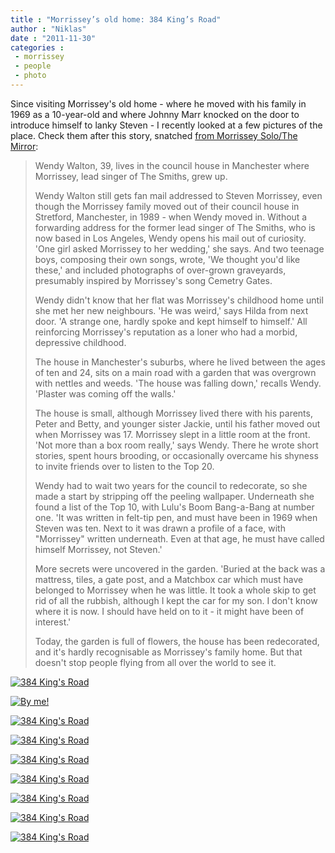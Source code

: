 ```yaml
---
title : "Morrissey’s old home: 384 King’s Road"
author : "Niklas"
date : "2011-11-30"
categories : 
 - morrissey
 - people
 - photo
---
```


Since visiting Morrissey's old home - where he moved with his family in 1969 as a 10-year-old and where Johnny Marr knocked on the door to introduce himself to lanky Steven - I recently looked at a few pictures of the place. Check them after this story, snatched [from Morrissey Solo/The Mirror](http://www.morrissey-solo.com/article.pl?sid=00/09/20/084203):

> Wendy Walton, 39, lives in the council house in Manchester where Morrissey, lead singer of The Smiths, grew up.
> 
> Wendy Walton still gets fan mail addressed to Steven Morrissey, even though the Morrissey family moved out of their council house in Stretford, Manchester, in 1989 - when Wendy moved in. Without a forwarding address for the former lead singer of The Smiths, who is now based in Los Angeles, Wendy opens his mail out of curiosity. 'One girl asked Morrissey to her wedding,' she says. And two teenage boys, composing their own songs, wrote, 'We thought you'd like these,' and included photographs of over-grown graveyards, presumably inspired by Morrissey's song Cemetry Gates.
> 
> Wendy didn't know that her flat was Morrissey's childhood home until she met her new neighbours. 'He was weird,' says Hilda from next door. 'A strange one, hardly spoke and kept himself to himself.' All reinforcing Morrissey's reputation as a loner who had a morbid, depressive childhood.
> 
> The house in Manchester's suburbs, where he lived between the ages of ten and 24, sits on a main road with a garden that was overgrown with nettles and weeds. 'The house was falling down,' recalls Wendy. 'Plaster was coming off the walls.'
> 
> The house is small, although Morrissey lived there with his parents, Peter and Betty, and younger sister Jackie, until his father moved out when Morrissey was 17. Morrissey slept in a little room at the front. 'Not more than a box room really,' says Wendy. There he wrote short stories, spent hours brooding, or occasionally overcame his shyness to invite friends over to listen to the Top 20.
> 
> Wendy had to wait two years for the council to redecorate, so she made a start by stripping off the peeling wallpaper. Underneath she found a list of the Top 10, with Lulu's Boom Bang-a-Bang at number one. 'It was written in felt-tip pen, and must have been in 1969 when Steven was ten. Next to it was drawn a profile of a face, with "Morrissey" written underneath. Even at that age, he must have called himself Morrissey, not Steven.'
> 
> More secrets were uncovered in the garden. 'Buried at the back was a mattress, tiles, a gate post, and a Matchbox car which must have belonged to Morrissey when he was little. It took a whole skip to get rid of all the rubbish, although I kept the car for my son. I don't know where it is now. I should have held on to it - it might have been of interest.'
> 
> Today, the garden is full of flowers, the house has been redecorated, and it's hardly recognisable as Morrissey's family home. But that doesn't stop people flying from all over the world to see it.

[![384 King's Road](http://farm8.staticflickr.com/7032/6389067007_2384ca658d.jpg "Picture by Cyndamoore")](http://www.flickr.com/photos/cyndamoore/6389067007)

[![By me!](http://farm8.staticflickr.com/7002/6417025457_df15a2c51c.jpg "Taken by myself")](http://www.flickr.com/photos/pivic/6417025457)

[![384 King's Road](https://niklasblog.com/wp-content/2011-11-30_122433.png "384 King's Road")](https://niklasblog.com/?attachment_id=9014)

[![384 King's Road](http://farm1.staticflickr.com/126/348961615_faae17ee54.jpg "384 King's Road")](http://www.flickr.com/photos/fenton_beasley/348961615)

[![384 King's Road](https://niklasblog.com/wp-content/2011-11-30_122600.png "384 King's Road")](https://niklasblog.com/?attachment_id=9015)

[![384 King's Road](https://niklasblog.com/wp-content/2011-11-30_122649.png "384 King's Road")](https://niklasblog.com/?attachment_id=9016)

[![384 King's Road](http://farm1.staticflickr.com/152/390590654_aec424ca19.jpg "384 King's Road")](http://www.flickr.com/photos/56662991@N00/390590654)

[![384 King's Road](http://farm4.staticflickr.com/3427/3264902362_e02ca2fc24.jpg "384 King's Road")](http://www.flickr.com/photos/suzandann/3264902362)

[![384 King's Road](http://farm1.staticflickr.com/151/392468289_d6e414d550.jpg "384 King's Road")](http://www.flickr.com/photos/nadzferatu/392468289)
